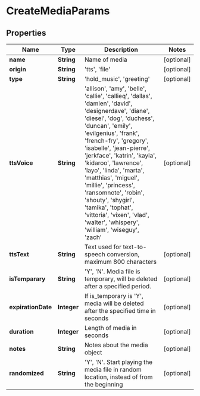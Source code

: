 
# CreateMediaParams

## Properties
Name | Type | Description | Notes
------------ | ------------- | ------------- | -------------
**name** | **String** | Name of media |  [optional]
**origin** | **String** | &#39;tts&#39;, &#39;file&#39; |  [optional]
**type** | **String** | &#39;hold_music&#39;, &#39;greeting&#39; |  [optional]
**ttsVoice** | **String** | &#39;allison&#39;, &#39;amy&#39;, &#39;belle&#39;, &#39;callie&#39;, &#39;callieq&#39;, &#39;dallas&#39;, &#39;damien&#39;, &#39;david&#39;, &#39;designerdave&#39;, &#39;diane&#39;, &#39;diesel&#39;, &#39;dog&#39;, &#39;duchess&#39;, &#39;duncan&#39;, &#39;emily&#39;, &#39;evilgenius&#39;, &#39;frank&#39;, &#39;french-fry&#39;, &#39;gregory&#39;, &#39;isabelle&#39;, &#39;jean-pierre&#39;, &#39;jerkface&#39;, &#39;katrin&#39;, &#39;kayla&#39;, &#39;kidaroo&#39;, &#39;lawrence&#39;, &#39;layo&#39;, &#39;linda&#39;, &#39;marta&#39;, &#39;matthias&#39;, &#39;miguel&#39;, &#39;millie&#39;, &#39;princess&#39;, &#39;ransomnote&#39;, &#39;robin&#39;, &#39;shouty&#39;, &#39;shygirl&#39;, &#39;tamika&#39;, &#39;tophat&#39;, &#39;vittoria&#39;, &#39;vixen&#39;, &#39;vlad&#39;, &#39;walter&#39;, &#39;whispery&#39;, &#39;william&#39;, &#39;wiseguy&#39;, &#39;zach&#39; |  [optional]
**ttsText** | **String** | Text used for text-to-speech conversion, maximum 800 characters |  [optional]
**isTemparary** | **String** | &#39;Y&#39;, &#39;N&#39;. Media file is temporary, will be deleted after a specified period. |  [optional]
**expirationDate** | **Integer** | If is_temporary is &#39;Y&#39;, media will be deleted after the specified time in seconds |  [optional]
**duration** | **Integer** | Length of media in seconds |  [optional]
**notes** | **String** | Notes about the media object |  [optional]
**randomized** | **String** | &#39;Y&#39;, &#39;N&#39;. Start playing the media file in random location, instead of from the beginning |  [optional]



